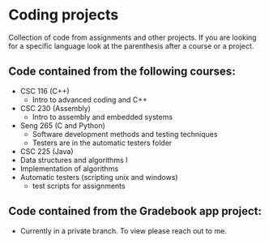 # Coding projects
Collection of code from assignments and other projects. If you are looking for a specific language look at the parenthesis after a course or a project.

## Code contained from the following courses:
- CSC 116 (C++)
  - Intro to advanced coding and C++
- CSC 230 (Assembly)
  - Intro to assembly and embedded systems
- Seng 265 (C and Python)
  - Software development methods and testing techniques
  - Testers are in the automatic testers folder
 - CSC 225 (Java)
  - Data structures and algorithms I
  - Implementation of algorithms
- Automatic testers (scripting unix and windows)
  - test scripts for assignments
  
## Code contained from the Gradebook app project:
- Currently in a private branch. To view please reach out to me.
